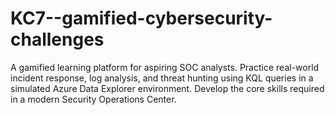 # KC7--gamified-cybersecurity-challenges
 A gamified learning platform for aspiring SOC analysts. Practice real-world incident response, log analysis, and threat hunting using KQL queries in a simulated Azure Data Explorer environment. Develop the core skills required in a modern Security Operations Center.
